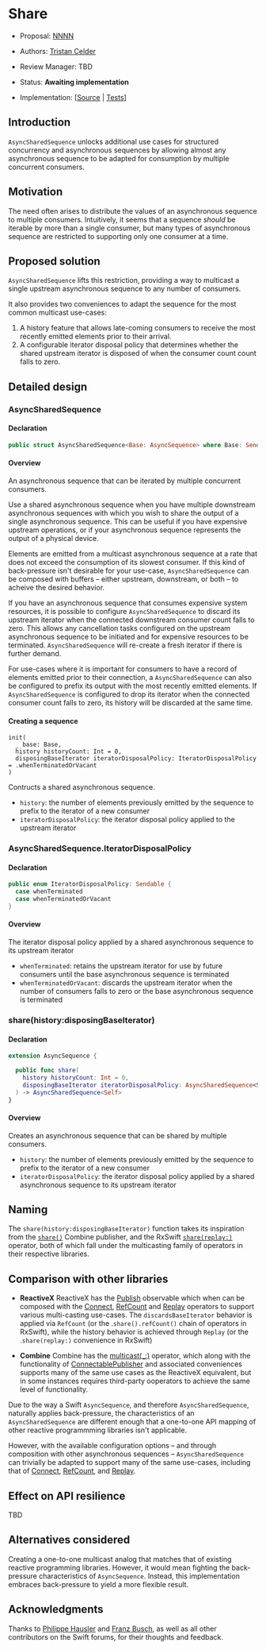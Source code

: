 # Share

* Proposal: [NNNN](NNNN-deferred.md)
* Authors: [Tristan Celder](https://github.com/tcldr)
* Review Manager: TBD
* Status: **Awaiting implementation**


 * Implementation: [[Source](https://github.com/tcldr/swift-async-algorithms/blob/pr/share/Sources/AsyncAlgorithms/AsyncSharedSequence.swift) |
 [Tests](https://github.com/tcldr/swift-async-algorithms/blob/pr/share/Tests/AsyncAlgorithmsTests/TestShare.swift)]

## Introduction

`AsyncSharedSequence` unlocks additional use cases for structured concurrency and asynchronous sequences by allowing almost any asynchronous sequence to be adapted for consumption by multiple concurrent consumers.

## Motivation

The need often arises to distribute the values of an asynchronous sequence to multiple consumers. Intuitively, it seems that a sequence _should_ be iterable by more than a single consumer, but many types of asynchronous sequence are restricted to supporting only one consumer at a time.

## Proposed solution

`AsyncSharedSequence` lifts this restriction, providing a way to multicast a single upstream asynchronous sequence to any number of consumers.

It also provides two conveniences to adapt the sequence for the most common multicast use-cases:
  1. A history feature that allows late-coming consumers to receive the most recently emitted elements prior to their arrival.
  2. A configurable iterator disposal policy that determines whether the shared upstream iterator is disposed of when the consumer count count falls to zero.

## Detailed design

### AsyncSharedSequence

#### Declaration

```swift
public struct AsyncSharedSequence<Base: AsyncSequence> where Base: Sendable, Base.Element: Sendable
```

#### Overview

An asynchronous sequence that can be iterated by multiple concurrent consumers.

Use a shared asynchronous sequence when you have multiple downstream asynchronous sequences with which you wish to share the output of a single asynchronous sequence. This can be useful if you have expensive upstream operations, or if your asynchronous sequence represents the output of a physical device.

Elements are emitted from a multicast asynchronous sequence at a rate that does not exceed the consumption of its slowest consumer. If this kind of back-pressure isn't desirable for your use-case, `AsyncSharedSequence` can be composed with buffers – either upstream, downstream, or both – to acheive the desired behavior.

If you have an asynchronous sequence that consumes expensive system resources, it is possible to configure `AsyncSharedSequence` to discard its upstream iterator when the connected downstream consumer count falls to zero. This allows any cancellation tasks configured on the upstream asynchronous sequence to be initiated and for expensive resources to be terminated. `AsyncSharedSequence` will re-create a fresh iterator if there is further demand.

For use-cases where it is important for consumers to have a record of elements emitted prior to their connection, a `AsyncSharedSequence` can also be configured to prefix its output with the most recently emitted elements. If `AsyncSharedSequence` is configured to drop its iterator when the connected consumer count falls to zero, its history will be discarded at the same time.

#### Creating a sequence

```
init(
  _ base: Base,
  history historyCount: Int = 0,
  disposingBaseIterator iteratorDisposalPolicy: IteratorDisposalPolicy = .whenTerminatedOrVacant
)
```

Contructs a shared asynchronous sequence.

  - `history`: the number of elements previously emitted by the sequence to prefix to the iterator of a new consumer
  - `iteratorDisposalPolicy`: the iterator disposal policy applied to the upstream iterator

### AsyncSharedSequence.IteratorDisposalPolicy

#### Declaration

```swift
public enum IteratorDisposalPolicy: Sendable {
  case whenTerminated
  case whenTerminatedOrVacant
}
```

#### Overview
The iterator disposal policy applied by a shared asynchronous sequence to its upstream iterator

  - `whenTerminated`: retains the upstream iterator for use by future consumers until the base asynchronous sequence is terminated
  - `whenTerminatedOrVacant`: discards the upstream iterator when the number of consumers falls to zero or the base asynchronous sequence is terminated

### share(history:disposingBaseIterator)

#### Declaration

```swift
extension AsyncSequence {

  public func share(
    history historyCount: Int = 0,
    disposingBaseIterator iteratorDisposalPolicy: AsyncSharedSequence<Self>.IteratorDisposalPolicy = .whenTerminatedOrVacant
  ) -> AsyncSharedSequence<Self>
}
```

#### Overview

Creates an asynchronous sequence that can be shared by multiple consumers.

  - `history`: the number of elements previously emitted by the sequence to prefix to the iterator of a new consumer
  - `iteratorDisposalPolicy`: the iterator disposal policy applied by a shared asynchronous sequence to its upstream iterator

## Naming

 The `share(history:disposingBaseIterator)` function takes its inspiration from the [`share()`](https://developer.apple.com/documentation/combine/fail/share()) Combine publisher, and the RxSwift [`share(replay:)`](https://github.com/ReactiveX/RxSwift/blob/3d3ed05bed71f19999db2207c714dab0028d37be/Documentation/GettingStarted.md#sharing-subscription-and-share-operator) operator, both of which fall under the multicasting family of operators in their respective libraries.

 ## Comparison with other libraries

   - **ReactiveX** ReactiveX has the [Publish](https://reactivex.io/documentation/operators/publish.html) observable which when can be composed with the [Connect](https://reactivex.io/documentation/operators/connect.html), [RefCount](https://reactivex.io/documentation/operators/refcount.html) and [Replay](https://reactivex.io/documentation/operators/replay.html) operators to support various multi-casting use-cases. The `discardsBaseIterator` behavior is applied via `RefCount` (or the .`share().refCount()` chain of operators in RxSwift), while the history behavior is achieved through `Replay` (or the .`share(replay:)` convenience in RxSwift)

   - **Combine** Combine has the [ multicast(_:)](https://developer.apple.com/documentation/combine/publishers/multicast) operator, which along with the functionality of [ConnectablePublisher](https://developer.apple.com/documentation/combine/connectablepublisher) and associated conveniences supports many of the same use cases as the ReactiveX equivalent, but in some instances requires third-party ooperators to achieve the same level of functionality.
 
Due to the way a Swift `AsyncSequence`, and therefore `AsyncSharedSequence`, naturally applies back-pressure, the characteristics of an `AsyncSharedSequence` are different enough that a one-to-one API mapping of other reactive programmming libraries isn't applicable.

However, with the available configuration options – and through composition with other asynchronous sequences – `AsyncSharedSequence` can trivially be adapted to support many of the same use-cases, including that of [Connect](https://reactivex.io/documentation/operators/connect.html), [RefCount](https://reactivex.io/documentation/operators/refcount.html), and [Replay](https://reactivex.io/documentation/operators/replay.html).

 ## Effect on API resilience

TBD

## Alternatives considered

Creating a one-to-one multicast analog that matches that of existing reactive programming libraries. However, it would mean fighting the back-pressure characteristics of `AsyncSequence`. Instead, this implementation embraces back-pressure to yield a more flexible result.

## Acknowledgments

Thanks to [Philippe Hausler](https://github.com/phausler) and [Franz Busch](https://github.com/FranzBusch), as well as all other contributors on the Swift forums, for their thoughts and feedback.

